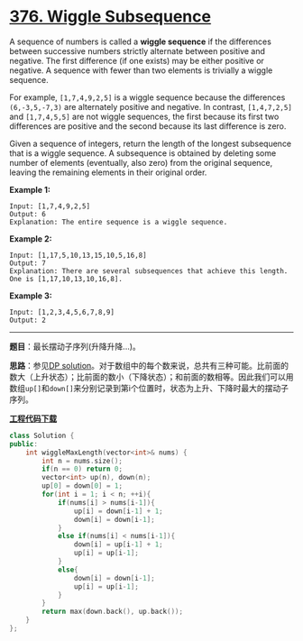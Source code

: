 # [376. Wiggle Subsequence](https://leetcode.com/problems/wiggle-subsequence/)

A sequence of numbers is called a **wiggle sequence** if the differences between successive numbers strictly alternate between positive and negative. The first difference (if one exists) may be either positive or negative. A sequence with fewer than two elements is trivially a wiggle sequence.

For example, `[1,7,4,9,2,5]` is a wiggle sequence because the differences `(6,-3,5,-7,3)` are alternately positive and negative. In contrast, `[1,4,7,2,5]` and `[1,7,4,5,5]` are not wiggle sequences, the first because its first two differences are positive and the second because its last difference is zero.

Given a sequence of integers, return the length of the longest subsequence that is a wiggle sequence. A subsequence is obtained by deleting some number of elements (eventually, also zero) from the original sequence, leaving the remaining elements in their original order.

**Example 1:**

```
Input: [1,7,4,9,2,5]
Output: 6
Explanation: The entire sequence is a wiggle sequence.
```

**Example 2:**

```
Input: [1,17,5,10,13,15,10,5,16,8]
Output: 7
Explanation: There are several subsequences that achieve this length. One is [1,17,10,13,10,16,8].
```

**Example 3:**

```
Input: [1,2,3,4,5,6,7,8,9]
Output: 2
```

-----

**题目**：最长摆动子序列(升降升降...)。

**思路**：参见[DP solution](https://leetcode.com/problems/wiggle-subsequence/discuss/84843/Easy-understanding-DP-solution-with-O(n)-Java-version)。对于数组中的每个数来说，总共有三种可能。比前面的数大（上升状态）；比前面的数小（下降状态）；和前面的数相等。因此我们可以用数组`up[]`和`down[]`来分别记录到第i个位置时，状态为上升、下降时最大的摆动子序列。

[**工程代码下载**](https://github.com/shenkh/leetcode)

```cpp
class Solution {
public:
    int wiggleMaxLength(vector<int>& nums) {
        int n = nums.size();
        if(n == 0) return 0;
        vector<int> up(n), down(n);
        up[0] = down[0] = 1;
        for(int i = 1; i < n; ++i){
            if(nums[i] > nums[i-1]){
                up[i] = down[i-1] + 1;
                down[i] = down[i-1];
            }
            else if(nums[i] < nums[i-1]){
				down[i] = up[i-1] + 1;
                up[i] = up[i-1];
            }
            else{
                down[i] = down[i-1];
                up[i] = up[i-1];
            }
        }
        return max(down.back(), up.back());
    }
};
```
